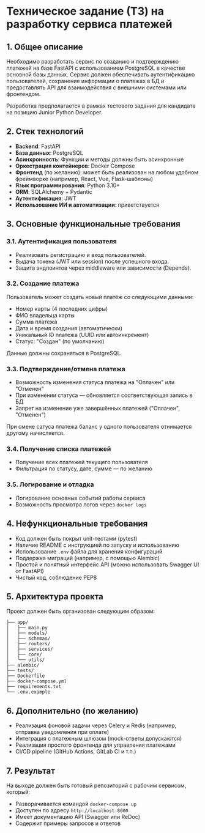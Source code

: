 # Техническое задание (ТЗ) на разработку сервиса платежей

## 1. Общее описание

Необходимо разработать сервис по созданию и подтверждению платежей на базе FastAPI с использованием PostgreSQL в качестве основной базы данных. Сервис должен обеспечивать аутентификацию пользователей, сохранение информации о платежах в БД и предоставлять API для взаимодействия с внешними системами или фронтендом.

Разработка предполагается в рамках тестового задания для кандидата на позицию Junior Python Developer.

## 2. Стек технологий

- **Backend**: FastAPI
- **База данных**: PostgreSQL
- **Асинхронность**: Функции и методы должны быть асинхронные
- **Оркестрация контейнеров**: Docker Compose
- **Фронтенд** (по желанию): может быть реализован на любом удобном фреймворке (например, React, Vue, Flask-шаблоны)
- **Язык программирования**: Python 3.10+
- **ORM**: SQLAlchemy + Pydantic
- **Аутентификация**: JWT
- **Использование ИИ и автоматизации**: приветствуется

## 3. Основные функциональные требования

### 3.1. Аутентификация пользователя

- Реализовать регистрацию и вход пользователей.
- Выдача токена (JWT или session) после успешного входа.
- Защита эндпоинтов через middleware или зависимости (Depends).

### 3.2. Создание платежа

Пользователь может создать новый платёж со следующими данными:

- Номер карты (4 последних цифры)
- ФИО владельца карты
- Сумма платежа
- Дата и время создания (автоматически)
- Уникальный ID платежа (UUID или автоинкремент)
- Статус: "Создан" (по умолчанию)

Данные должны сохраняться в PostgreSQL.

### 3.3. Подтверждение/отмена платежа

- Возможность изменения статуса платежа на "Оплачен" или "Отменен"
- При изменении статуса — обновляется соответствующая запись в БД
- Запрет на изменение уже завершённых платежей ("Оплачен", "Отменен")

При смене сатуса платежа баланс у одного пользователя отнимается другому начисляется.

### 3.4. Получение списка платежей

- Получение всех платежей текущего пользователя
- Фильтрация по статусу, дате, сумме — по желанию

### 3.5. Логирование и отладка

- Логирование основных событий работы сервиса
- Возможность просмотра логов через `docker logs`

## 4. Нефункциональные требования

- Код должен быть покрыт unit-тестами (pytest)
- Наличие README с инструкцией по запуску и использованию
- Использование `.env` файла для хранения конфигураций
- Поддержка миграций (например, с помощью Alembic)
- Простой и понятный интерфейс API (можно использовать Swagger UI от FastAPI)
- Чистый код, соблюдение PEP8

## 5. Архитектура проекта

Проект должен быть организован следующим образом:

```
├── app/
│   ├── main.py
│   ├── models/
│   ├── schemas/
│   ├── routers/
│   ├── services/
│   ├── core/
│   └── utils/
├── alembic/
├── tests/
├── Dockerfile
├── docker-compose.yml
├── requirements.txt
└── .env.example
```

## 6. Дополнительно (по желанию)

- Реализация фоновой задачи через Celery и Redis (например, отправка уведомления при оплате)
- Интеграция с платежным шлюзом (mock-ответы допускаются)
- Реализация простого фронтенда для управления платежами
- CI/CD pipeline (GitHub Actions, GitLab CI и т.п.)

## 7. Результат

На выходе должен быть готовый репозиторий с рабочим сервисом, который:

- Разворачивается командой `docker-compose up`
- Доступен по адресу `http://localhost:8000`
- Имеет документацию API (Swagger или ReDoc)
- Содержит примеры запросов и ответов
